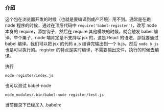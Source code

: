 ### 介绍

这个包在浏览器开发的时候（也就是要编译到成产环境）用不到。通常是在跑 node 程序的时候，通过在顶层代码中 `require('babel-register')`，改写 node 本身的 require，添加钩子，然后在 require 其他模块的时候，就会触发 babel 编译。举个栗子，node 端肯定是不支持写 jsx 的，这是 React 的语法，那就要通过 babel 编译。我们可以把 jsx 的代码 a.js 编译完输出到一个 b.js，然后 `node b.js` 也是可以执行的。register 的特点是实时编译，不需要输出文件，执行的时候去编译。

执行

```bash
node register/index.js
```

也可以测试 babel-node

```bash
node_modules/.bin/babel-node register/test.js
```

当前目录下已经加入 .babelrc
